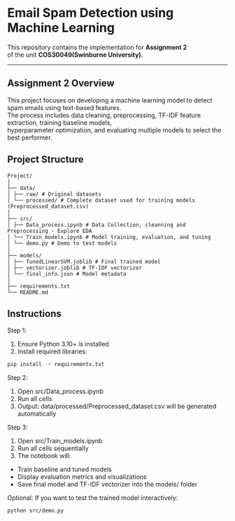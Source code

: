 # Email Spam Detection using Machine Learning

This repository contains the implementation for **Assignment 2**  
of the unit **COS30049(Swinburne University)**.

---

## Assignment 2 Overview

This project focuses on developing a machine learning model to detect spam emails using text-based features.  
The process includes data cleaning, preprocessing, TF-IDF feature extraction, training baseline models,  
hyperparameter optimization, and evaluating multiple models to select the best performer.


## Project Structure
```
Project/
│
├── data/
│ ├── raw/ # Original datasets
│ └── processed/ # Complete dataset used for training models (Preprocessed_dataset.csv)
│
├── src/
│ ├── Data_process.ipynb # Data Collection, cleanning and Preprocessing - Explore EDA
│ └── Train_models.ipynb # Model training, evaluation, and tuning
│ └── demo.py # Demo to test models 
│
├── models/
│ ├── TunedLinearSVM.joblib # Final trained model
│ ├── vectorizer.joblib # TF-IDF vectorizer
│ └── final_info.json # Model metadata
│
├── requirements.txt
└── README.md
```
## Instructions
Step 1: 
1. Ensure Python 3.10+ is installed  
2. Install required libraries:
```bash
pip install -r requirements.txt
```

Step 2:
1. Open src/Data_process.ipynb
2. Run all cells 
3. Output: data/processed/Preprocessed_dataset.csv will be generated automatically

Step 3:
1. Open src/Train_models.ipynb
2. Run all cells sequentially
3. The notebook will:
  - Train baseline and tuned models
  - Display evaluation metrics and visualizations
  - Save final model and TF-IDF vectorizer into the models/ folder

Optional:
If you want to test the trained model interactively:
``` bash 
python src/demo.py
```


